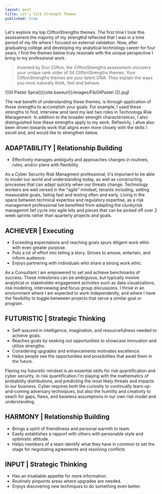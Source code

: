 ```yaml
---
layout: post
title: Let's Talk Strength Themes
published: true
---
```

Let's explore my top CliftonStrengths themes. The first time I took this assessment the majority of my strengthd reflected that I was in a time period of my life where I focused on external validation. Now, after graduating college and developing my analytical technology career for four years, I find the themes below truly resonate with the unique perspective I bring to my professional work.

> Invented by Don Clifton, the CliftonStrengths assessment uncovers your unique rank order of 34 CliftonStrengths themes. Your CliftonStrengths themes are your talent DNA. They explain the ways you most naturally think, feel and behave.

![Oil Pastel Spiral]({{site.baseurl}}/images/FibOilPastel (2).jpg)

The real benefit of understanding these themes, is through application of these strengths to accomplish your goals. For example, I used these strengths to find, interview amd land my last two roles in Technology Risk Management. In addition to the broader strength characteristicsc, I also distinguished how these strengths apply  to my work. Reflexivly, I ahve also been driven towards work that aligns even more closely with the skills I excell and, and would like to strengthen below.

## ADAPTABILITY | Relationship Building
- Effectively manages ambiguity and approaches changes in routines, rules, and/or plans with flexibility.

As a Cyber Security Risk Managment professional, it's important to be able to model our world and understanding today, as well as constructing processes that can adapt quickly when our threats change. Technology workers are well versed in the "agile" mindset, tenants including, setting measurable goals, failing fast and testing often and early. Living in the space between technical expertise and regulatory expertise, as a risk management professional Ive benefited from adapting the clunkyrisk managemnt lief cycle into agile bits and pieces that can be picked off over 2 week sprints rather than quarterly projects and goals. 

## ACHIEVER | Executing
- Exceeding expectations and reaching goals spurs diligent work ethic with even greater purpose.
- Puts a lot of effort into telling a story. Strives to amuse, entertain, and inform audience. 
- Enjoys partnering with individuals who share a strong work ethic. 

As a Consultant I am empowered to set and achieve benchmarks of success. These milestones can be ambiguous, but typically involve analytical or stakeholder engagement activities such as data visualizations, risk modeling, interviewing and focus group discussions. I thrive in an enviornment where I am expected to work independently, and where I have the flexibility to toggle betweeen projects that serve a similar goal or program.

## FUTURISTIC | Strategic Thinking
- Self-assured in intelligence, imagination, and resourcefulness needed to achieve goals.
- Reaches goals by seeking out opportunities to showcase innovation and utilize strengths. 
- Considering upgrades and enhancements motivates excellence. 
- Helps people see the opportunities and possibilities that await them in the future.

Flexing my futuristic  mindset is an essential skills for risk quantification and cyber security. In risk quantification I'm playing with the mathematics of probability distributions, and predicting the most likely threats and impacts to our business. Cyber requires both the curiosity to continually learn up-and-coming adversary techniqiues, but also the humility and creativity to seach for gaps, flaws, and baseless assumptions in our own risk model and understanding. 

## HARMONY | Relationship Building
- Brings a spirit of friendliness and personal warmth to team.
- Easily establishes a rapport with others with personable style and optimistic attitude. 
- Helps members of a team identify what they have in common to set the stage for negotiating agreements and resolving conflicts
	
## INPUT | Strategic Thinking
- Has an insatiable appetite for more information.
- Routinely pinpoints areas where upgrades are needed.
- Enjoys discovering new techniques to do something even better.
